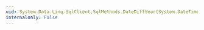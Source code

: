 ```yaml
---
uid: System.Data.Linq.SqlClient.SqlMethods.DateDiffYear(System.DateTime,System.DateTime)
internalonly: False
---
```

